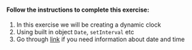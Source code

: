 #### Follow the instructions to complete this exercise:

1. In this exercise we will be creating a dynamic clock
2. Using built in object `Date`, `setInterval` etc
3. Go through [link](https://javascript.info/date) if you need information about date and time
